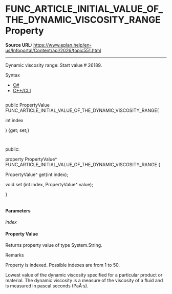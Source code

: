 # FUNC_ARTICLE_INITIAL_VALUE_OF_THE_DYNAMIC_VISCOSITY_RANGE Property

**Source URL:** https://www.eplan.help/en-us/Infoportal/Content/api/2026/topic551.html

---

Dynamic viscosity range: Start value # 26189.

Syntax

- [C#](#i-syntax-CS)
- [C++/CLI](#i-syntax-CPP2005)

```
```
public PropertyValue FUNC_ARTICLE_INITIAL_VALUE_OF_THE_DYNAMIC_VISCOSITY_RANGE( 

   int index

) {get; set;}
```
```

```
```
public:

property PropertyValue^ FUNC_ARTICLE_INITIAL_VALUE_OF_THE_DYNAMIC_VISCOSITY_RANGE {

   PropertyValue^ get(int index);

   void set (int index, PropertyValue^ value);

}
```
```

#### Parameters

*index*

#### Property Value

Returns property value of type System.String.

Remarks

Property is indexed. Possible indexes are from 1 to 50.

Lowest value of the dynamic viscosity specified for a particular product or material. The dynamic viscosity is a measure of the viscosity of a fluid and is measured in pascal seconds (PaÂ·s).
